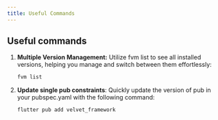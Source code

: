 ```yaml
---
title: Useful Commands
---
```


## Useful commands

1. **Multiple Version Management:** Utilize fvm list to see all installed versions, helping you manage and switch between them effortlessly:

   ```bash
   fvm list
   ```

2. **Update single pub constraints**: Quickly update the version of pub in your pubspec.yaml with the following command:

   ```bash
   flutter pub add velvet_framework
   ```
